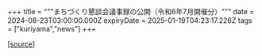 +++
title = """まちづくり懇談会議事録の公開（令和6年7月開催分）"""
date = 2024-08-23T03:00:00.000Z
expiryDate = 2025-01-19T04:23:17.226Z
tags = ["kuriyama","news"]
+++


[[source]](https://www.town.kuriyama.hokkaido.jp/site/matikon/28533.html)
